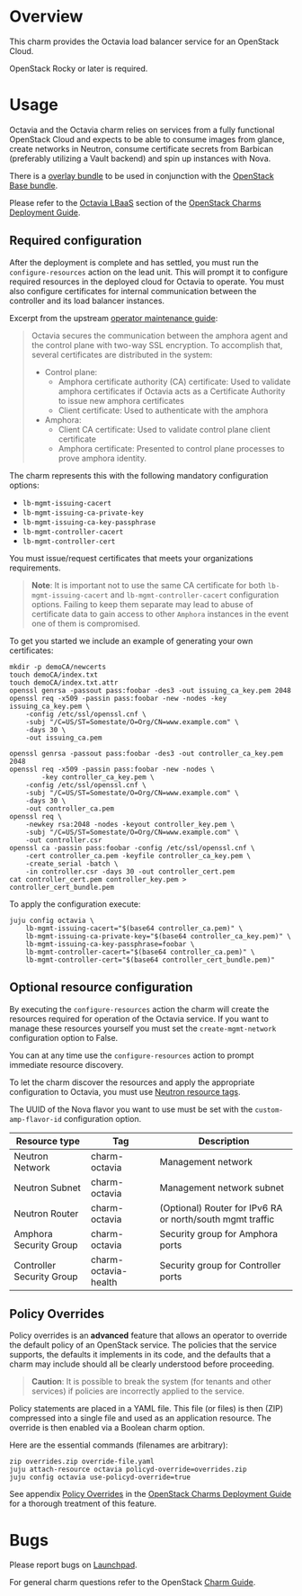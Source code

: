 # Overview

This charm provides the Octavia load balancer service for an OpenStack Cloud.

OpenStack Rocky or later is required.

# Usage

Octavia and the Octavia charm relies on services from a fully functional
OpenStack Cloud and expects to be able to consume images from glance, create
networks in Neutron, consume certificate secrets from Barbican (preferably
utilizing a Vault backend) and spin up instances with Nova.

There is a [overlay bundle](https://github.com/openstack-charmers/openstack-bundles/blob/master/stable/overlays/loadbalancer-octavia.yaml)
to be used in conjunction with the [OpenStack Base bundle](https://jujucharms.com/openstack-base/).

Please refer to the [Octavia LBaaS](https://docs.openstack.org/project-deploy-guide/charm-deployment-guide/latest/app-octavia.html)
section of the [OpenStack Charms Deployment Guide](https://docs.openstack.org/project-deploy-guide/charm-deployment-guide/latest/index.html).

## Required configuration

After the deployment is complete and has settled, you must run the
`configure-resources` action on the lead unit. This will prompt it to configure
required resources in the deployed cloud for Octavia to operate. You must also
configure certificates for internal communication between the controller and
its load balancer instances.

Excerpt from the upstream
[operator maintenance guide](https://docs.openstack.org/octavia/latest/admin/guides/operator-maintenance.html#rotating-cryptographic-certificates):

> Octavia secures the communication between the amphora agent and the control
> plane with two-way SSL encryption. To accomplish that, several certificates
> are distributed in the system:
>
> * Control plane:
>   * Amphora certificate authority (CA) certificate: Used to validate amphora
>     certificates if Octavia acts as a Certificate Authority to issue new
>     amphora certificates
>   * Client certificate: Used to authenticate with the amphora
> * Amphora:
>   * Client CA certificate: Used to validate control plane client certificate
>   * Amphora certificate: Presented to control plane processes to prove
>     amphora identity.

The charm represents this with the following mandatory configuration options:

- `lb-mgmt-issuing-cacert`
- `lb-mgmt-issuing-ca-private-key`
- `lb-mgmt-issuing-ca-key-passphrase`
- `lb-mgmt-controller-cacert`
- `lb-mgmt-controller-cert`

You must issue/request certificates that meets your organizations requirements.

> **Note**: It is important not to use the same CA certificate for both
  `lb-mgmt-issuing-cacert` and `lb-mgmt-controller-cacert` configuration
  options.  Failing to keep them separate may lead to abuse of certificate data
  to gain access to other ``Amphora`` instances in the event one of them is
  compromised.

To get you started we include an example of generating your own certificates:

    mkdir -p demoCA/newcerts
    touch demoCA/index.txt
    touch demoCA/index.txt.attr
    openssl genrsa -passout pass:foobar -des3 -out issuing_ca_key.pem 2048
    openssl req -x509 -passin pass:foobar -new -nodes -key issuing_ca_key.pem \
        -config /etc/ssl/openssl.cnf \
        -subj "/C=US/ST=Somestate/O=Org/CN=www.example.com" \
        -days 30 \
        -out issuing_ca.pem

    openssl genrsa -passout pass:foobar -des3 -out controller_ca_key.pem 2048
    openssl req -x509 -passin pass:foobar -new -nodes \
            -key controller_ca_key.pem \
        -config /etc/ssl/openssl.cnf \
        -subj "/C=US/ST=Somestate/O=Org/CN=www.example.com" \
        -days 30 \
        -out controller_ca.pem
    openssl req \
        -newkey rsa:2048 -nodes -keyout controller_key.pem \
        -subj "/C=US/ST=Somestate/O=Org/CN=www.example.com" \
        -out controller.csr
    openssl ca -passin pass:foobar -config /etc/ssl/openssl.cnf \
        -cert controller_ca.pem -keyfile controller_ca_key.pem \
        -create_serial -batch \
        -in controller.csr -days 30 -out controller_cert.pem
    cat controller_cert.pem controller_key.pem > controller_cert_bundle.pem

To apply the configuration execute:

    juju config octavia \
        lb-mgmt-issuing-cacert="$(base64 controller_ca.pem)" \
        lb-mgmt-issuing-ca-private-key="$(base64 controller_ca_key.pem)" \
        lb-mgmt-issuing-ca-key-passphrase=foobar \
        lb-mgmt-controller-cacert="$(base64 controller_ca.pem)" \
        lb-mgmt-controller-cert="$(base64 controller_cert_bundle.pem)"

## Optional resource configuration

By executing the `configure-resources` action the charm will create the
resources required for operation of the Octavia service.  If you want to manage
these resources yourself you must set the `create-mgmt-network` configuration
option to False.

You can at any time use the `configure-resources` action to prompt immediate
resource discovery.

To let the charm discover the resources and apply the appropriate configuration
to Octavia, you must use
[Neutron resource tags](https://docs.openstack.org/neutron/latest/contributor/internals/tag.html).

The UUID of the Nova flavor you want to use must be set with the
`custom-amp-flavor-id` configuration option.

| Resource type             | Tag                  | Description                                               |
| ------------------------- | -------------------- | --------------------------------------------------------- |
| Neutron Network           | charm-octavia        | Management network                                        |
| Neutron Subnet            | charm-octavia        | Management network subnet                                 |
| Neutron Router            | charm-octavia        | (Optional) Router for IPv6 RA or north/south mgmt traffic |
| Amphora Security Group    | charm-octavia        | Security group for Amphora ports                          |
| Controller Security Group | charm-octavia-health | Security group for Controller ports                       |

## Policy Overrides

Policy overrides is an **advanced** feature that allows an operator to override
the default policy of an OpenStack service. The policies that the service
supports, the defaults it implements in its code, and the defaults that a charm
may include should all be clearly understood before proceeding.

> **Caution**: It is possible to break the system (for tenants and other
  services) if policies are incorrectly applied to the service.

Policy statements are placed in a YAML file. This file (or files) is then (ZIP)
compressed into a single file and used as an application resource. The override
is then enabled via a Boolean charm option.

Here are the essential commands (filenames are arbitrary):

    zip overrides.zip override-file.yaml
    juju attach-resource octavia policyd-override=overrides.zip
    juju config octavia use-policyd-override=true

See appendix [Policy Overrides][cdg-appendix-n] in the [OpenStack Charms
Deployment Guide][cdg] for a thorough treatment of this feature.

# Bugs

Please report bugs on [Launchpad][lp-bugs-charm-octavia].

For general charm questions refer to the OpenStack [Charm Guide][cg].

<!-- LINKS -->

[cg]: https://docs.openstack.org/charm-guide
[cdg]: https://docs.openstack.org/project-deploy-guide/charm-deployment-guide
[cdg-appendix-n]: https://docs.openstack.org/project-deploy-guide/charm-deployment-guide/latest/app-policy-overrides.html
[lp-bugs-charm-octavia]: https://bugs.launchpad.net/charm-octavia/+filebug
